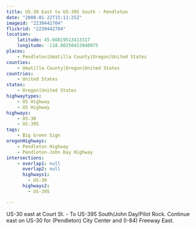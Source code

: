 ```yaml
---
title: US-30 East to US-395 South - Pendleton
date: "2008-01-22T15:11:25Z"
imageid: "2239442704"
flickrid: "2239442704"
location:
    latitude: 45.66819513413317
    longitude: -118.80250453948975
places:
    - Pendleton|Umatilla County|Oregon|United States
counties:
    - Umatilla County|Oregon|United States
countries:
    - United States
states:
    - Oregon|United States
highwaytypes:
    - US Highway
    - US Highway
highways:
    - US-30
    - US-395
tags:
    - Big Green Sign
oregonHighways:
    - Pendleton Highway
    - Pendleton-John Day Highway
intersections:
    - overlap1: null
      overlap2: null
      highways1:
        - US-30
      highways2:
        - US-395

---
```

US-30 east at Court St. - To US-395 South/John Day/Pilot Rock.  Continue east on US-30 for (Pendleton) City Center and (I-84) Freeway East.